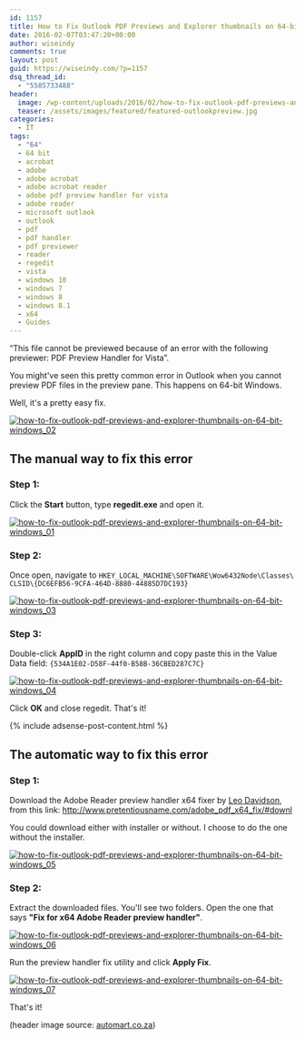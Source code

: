 ```yaml
---
id: 1157
title: How to Fix Outlook PDF Previews and Explorer thumbnails on 64-bit Windows
date: 2016-02-07T03:47:20+00:00
author: wiseindy
comments: true
layout: post
guid: https://wiseindy.com/?p=1157
dsq_thread_id:
  - "5585733488"
header:
  image: /wp-content/uploads/2016/02/how-to-fix-outlook-pdf-previews-and-explorer-thumbnails-on-64-bit-windows.jpg
  teaser: /assets/images/featured/featured-outlookpreview.jpg
categories:
  - IT
tags:
  - "64"
  - 64 bit
  - acrobat
  - adobe
  - adobe acrobat
  - adobe acrobat reader
  - adobe pdf preview handler for vista
  - adobe reader
  - microsoft outlook
  - outlook
  - pdf
  - pdf handler
  - pdf previewer
  - reader
  - regedit
  - vista
  - windows 10
  - windows 7
  - windows 8
  - windows 8.1
  - x64
  - Guides
---
```

“This file cannot be previewed because of an error with the following previewer: PDF Preview Handler for Vista”.

You might've seen this pretty common error in Outlook when you cannot preview PDF files in the preview pane. This happens on 64-bit Windows.

Well, it's a pretty easy fix.

<!--more-->

<a target="_blank" href="https://wiseindy.com/wp-content/uploads/2016/02/how-to-fix-outlook-pdf-previews-and-explorer-thumbnails-on-64-bit-windows_02.png" rel="attachment wp-att-1159"><img class="alignnone size-full wp-image-1159" src="https://wiseindy.com/wp-content/uploads/2016/02/how-to-fix-outlook-pdf-previews-and-explorer-thumbnails-on-64-bit-windows_02.png" alt="how-to-fix-outlook-pdf-previews-and-explorer-thumbnails-on-64-bit-windows_02" /></a>
<h2>The manual way to fix this error</h2>
<h3>Step 1:</h3>
Click the <strong>Start</strong> button, type <strong>regedit.exe</strong> and open it.

<a target="_blank" href="https://wiseindy.com/wp-content/uploads/2016/02/how-to-fix-outlook-pdf-previews-and-explorer-thumbnails-on-64-bit-windows_01.png" rel="attachment wp-att-1158"><img class="alignnone size-full wp-image-1158" src="https://wiseindy.com/wp-content/uploads/2016/02/how-to-fix-outlook-pdf-previews-and-explorer-thumbnails-on-64-bit-windows_01.png" alt="how-to-fix-outlook-pdf-previews-and-explorer-thumbnails-on-64-bit-windows_01" /></a>
<h3>Step 2:</h3>
Once open, navigate to <code>HKEY_LOCAL_MACHINE\SOFTWARE\Wow6432Node\Classes\
CLSID\{DC6EFB56-9CFA-464D-8880-44885D7DC193}</code>

<a target="_blank" href="https://wiseindy.com/wp-content/uploads/2016/02/how-to-fix-outlook-pdf-previews-and-explorer-thumbnails-on-64-bit-windows_03.png" rel="attachment wp-att-1160"><img class="alignnone size-full wp-image-1160" src="https://wiseindy.com/wp-content/uploads/2016/02/how-to-fix-outlook-pdf-previews-and-explorer-thumbnails-on-64-bit-windows_03.png" alt="how-to-fix-outlook-pdf-previews-and-explorer-thumbnails-on-64-bit-windows_03" /></a>
<h3>Step 3:</h3>
Double-click <strong>AppID</strong> in the right column and copy paste this in the Value Data field: <code>{534A1E02-D58F-44f0-B58B-36CBED287C7C}</code>

<a target="_blank" href="https://wiseindy.com/wp-content/uploads/2016/02/how-to-fix-outlook-pdf-previews-and-explorer-thumbnails-on-64-bit-windows_04.png" rel="attachment wp-att-1161"><img class="alignnone size-full wp-image-1161" src="https://wiseindy.com/wp-content/uploads/2016/02/how-to-fix-outlook-pdf-previews-and-explorer-thumbnails-on-64-bit-windows_04.png" alt="how-to-fix-outlook-pdf-previews-and-explorer-thumbnails-on-64-bit-windows_04" /></a>

Click <strong>OK</strong> and close regedit. That's it!

<div class="row">
  <div class="col-12">
    {% include adsense-post-content.html %}
  </div>
</div>

<h2>The automatic way to fix this error</h2>
<h3>Step 1:</h3>
Download the Adobe Reader preview handler x64 fixer by <a target="_blank" href="http://www.pretentiousname.com/" target="_blank">Leo Davidson</a>, from this link: <a target="_blank" href="http://www.pretentiousname.com/adobe_pdf_x64_fix/#downl" target="_blank">http://www.pretentiousname.com/adobe_pdf_x64_fix/#downl</a>

You could download either with installer or without. I choose to do the one without the installer.

<a target="_blank" href="https://wiseindy.com/wp-content/uploads/2016/02/how-to-fix-outlook-pdf-previews-and-explorer-thumbnails-on-64-bit-windows_05.png" rel="attachment wp-att-1162"><img class="alignnone size-full wp-image-1162" src="https://wiseindy.com/wp-content/uploads/2016/02/how-to-fix-outlook-pdf-previews-and-explorer-thumbnails-on-64-bit-windows_05.png" alt="how-to-fix-outlook-pdf-previews-and-explorer-thumbnails-on-64-bit-windows_05" /></a>
<h3>Step 2:</h3>
Extract the downloaded files. You'll see two folders. Open the one that says <strong>"Fix for x64 Adobe Reader preview handler"</strong>.

<a target="_blank" href="https://wiseindy.com/wp-content/uploads/2016/02/how-to-fix-outlook-pdf-previews-and-explorer-thumbnails-on-64-bit-windows_06.png" rel="attachment wp-att-1163"><img class="alignnone size-full wp-image-1163" src="https://wiseindy.com/wp-content/uploads/2016/02/how-to-fix-outlook-pdf-previews-and-explorer-thumbnails-on-64-bit-windows_06.png" alt="how-to-fix-outlook-pdf-previews-and-explorer-thumbnails-on-64-bit-windows_06" /></a>

Run the preview handler fix utility and click <strong>Apply Fix</strong>.

<a target="_blank" href="https://wiseindy.com/wp-content/uploads/2016/02/how-to-fix-outlook-pdf-previews-and-explorer-thumbnails-on-64-bit-windows_07.png" rel="attachment wp-att-1164"><img class="alignnone size-full wp-image-1164" src="https://wiseindy.com/wp-content/uploads/2016/02/how-to-fix-outlook-pdf-previews-and-explorer-thumbnails-on-64-bit-windows_07.png" alt="how-to-fix-outlook-pdf-previews-and-explorer-thumbnails-on-64-bit-windows_07" /></a>

That's it!

(header image source: <a target="_blank" href="http://blog.automart.co.za/wp-content/uploads/2015/01/trying_to_figure_out_car_trouble.jpg" target="_blank">automart.co.za</a>)
